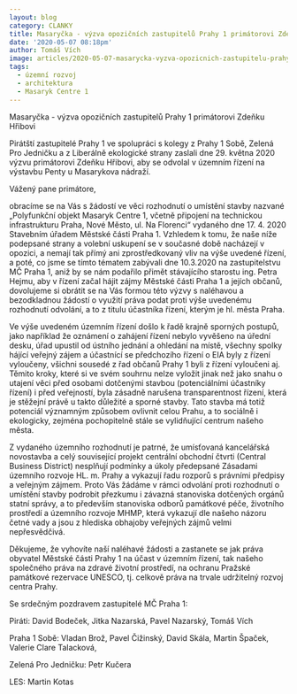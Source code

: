 ```yaml
---
layout: blog
category: CLANKY
title: Masaryčka - výzva opozičních zastupitelů Prahy 1 primátorovi Zdeňku Hřibovi
date: '2020-05-07 08:18pm'
author: Tomáš Vích
image: articles/2020-05-07-masarycka-vyzva-opozicnich-zastupitelu-prahy-1-primatorovi-zdenku-hribovi-01.jpg
tags: 
  - územní rozvoj
  - architektura
  - Masaryk Centre 1
---
```

Masaryčka - výzva opozičních zastupitelů Prahy 1
primátorovi Zdeňku Hřibovi

Pirátští zastupitelé Prahy 1 ve spolupráci s kolegy z Prahy 1 Sobě, Zelená Pro Jedničku a z Liberálně ekologické strany zaslali dne 29. května 2020 výzvu primátorovi Zdeňku Hřibovi, aby se odvolal v územním řízení na výstavbu Penty u Masarykova nádraží.  

Vážený pane primátore,

obracíme se na Vás s žádostí ve věci rozhodnutí o umístění stavby nazvané „Polyfunkční objekt Masaryk Centre 1, včetně připojení na technickou infrastrukturu Praha, Nové Město, ul. Na Florenci“ vydaného dne 17. 4. 2020 Stavebním úřadem Městské části Praha 1. Vzhledem k tomu, že naše níže podepsané strany a volební uskupení se v současné době nacházejí v opozici, a nemají tak přímý ani zprostředkovaný vliv na výše uvedené řízení, a poté, co jsme se tímto tématem zabývali dne 10.3.2020 na zastupitelstvu MČ Praha 1, aniž by se nám podařilo přimět stávajícího starostu ing. Petra Hejmu, aby v řízení začal hájit zájmy Městské části Praha 1 a jejích občanů, dovolujeme si obrátit se na Vás formou této výzvy s naléhavou a bezodkladnou žádostí o využití práva podat proti výše uvedenému rozhodnutí odvolání, a to z titulu účastníka řízení, kterým je hl. města Praha.

Ve výše uvedeném územním řízení došlo k řadě krajně sporných postupů, jako například že oznámení o zahájení řízení nebylo vyvěšeno na úřední desku, úřad upustil od ústního jednání a ohledání na místě, všechny spolky hájící veřejný zájem a účastnící se předchozího řízení o EIA byly z řízení vyloučeny, všichni sousedé z řad občanů Prahy 1 byli z řízení vyloučeni aj. Těmito kroky, které si ve svém souhrnu nelze vyložit jinak než jako snahu o utajení věci před osobami dotčenými stavbou (potenciálními účastníky řízení) i před veřejností, byla zásadně narušena transparentnost řízení, která je stěžejní právě u takto důležité a sporné stavby. Tato stavba má totiž potenciál významným způsobem ovlivnit celou Prahu, a to sociálně i ekologicky, zejména pochopitelně stále se vylidňující centrum našeho města.

Z vydaného územního rozhodnutí je patrné, že umísťovaná kancelářská novostavba a celý související projekt centrální obchodní čtvrti (Central Business District) nesplňují podmínky a úkoly předepsané Zásadami územního rozvoje HL. m. Prahy a vykazují řadu rozporů s právními předpisy a veřejným zájmem. Proto Vás žádáme v rámci odvolání proti rozhodnutí o umístění stavby podrobit přezkumu i závazná stanoviska dotčených orgánů statní správy, a to především stanoviska odborů památkové péče, životního prostředí a územního rozvoje MHMP, která vykazují dle našeho názoru četné vady a jsou z hlediska obhajoby veřejných zájmů velmi nepřesvědčivá.

Děkujeme, že vyhovíte naší naléhavé žádosti a zastanete se jak práva obyvatel Městské části Prahy 1 na účast v územním řízení, tak našeho společného práva na zdravé životní prostředí, na ochranu Pražské památkové rezervace UNESCO, tj. celkově práva na trvale udržitelný rozvoj centra Prahy.

Se srdečným pozdravem zastupitelé MČ Praha 1:

Piráti: David Bodeček, Jitka Nazarská, Pavel Nazarský, Tomáš Vích

Praha 1 Sobě: Vladan Brož, Pavel Čižinský, David Skála, Martin Špaček, Valerie Clare Talacková,

Zelená Pro Jedničku: Petr Kučera

LES: Martin Kotas
